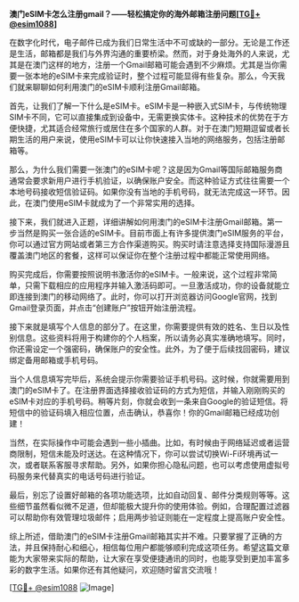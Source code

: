 **澳门eSIM卡怎么注册gmail？——轻松搞定你的海外邮箱注册问题[[TG💪+ @esim1088](https://t.me/s/esim1088)]**

在数字化时代，电子邮件已成为我们日常生活中不可或缺的一部分。无论是工作还是生活，邮箱都是我们与外界沟通的重要桥梁。然而，对于身处海外的人来说，尤其是在澳门这样的地方，注册一个Gmail邮箱可能会遇到不少麻烦。尤其是当你需要一张本地的eSIM卡来完成验证时，整个过程可能显得有些复杂。那么，今天我们就来聊聊如何利用澳门的eSIM卡顺利注册Gmail邮箱。

首先，让我们了解一下什么是eSIM卡。eSIM卡是一种嵌入式SIM卡，与传统物理SIM卡不同，它可以直接集成到设备中，无需更换实体卡。这种技术的优势在于方便快捷，尤其适合经常旅行或居住在多个国家的人群。对于在澳门短期逗留或者长期生活的用户来说，使用eSIM卡可以让你快速接入当地的网络服务，包括注册邮箱等。

那么，为什么我们需要一张澳门的eSIM卡呢？这是因为Gmail等国际邮箱服务商通常会要求新用户进行手机验证，以确保账户安全。而这种验证方式往往需要一个本地号码接收短信验证码。如果你没有当地的手机号码，就无法完成这一环节。因此，在澳门使用eSIM卡就成为了一个非常实用的选择。

接下来，我们就进入正题，详细讲解如何用澳门的eSIM卡注册Gmail邮箱。第一步当然是购买一张合适的eSIM卡。目前市面上有许多提供澳门eSIM服务的平台，你可以通过官方网站或者第三方合作渠道购买。购买时请注意选择支持国际漫游且覆盖澳门地区的套餐，这样可以保证你在整个注册过程中都能正常使用网络。

购买完成后，你需要按照说明书激活你的eSIM卡。一般来说，这个过程非常简单，只需下载相应的应用程序并输入激活码即可。一旦激活成功，你的设备就能立即连接到澳门的移动网络了。此时，你可以打开浏览器访问Google官网，找到Gmail登录页面，并点击“创建账户”按钮开始注册流程。

接下来就是填写个人信息的部分了。在这里，你需要提供有效的姓名、生日以及性别信息。这些资料将用于构建你的个人档案，所以请务必真实准确地填写。同时，你还需设定一个强密码，确保账户的安全性。此外，为了便于后续找回密码，建议绑定备用邮箱或手机号码。

当个人信息填写完毕后，系统会提示你需要验证手机号码。这时候，你就需要用到澳门的eSIM卡了。在注册界面选择接收验证码的方式为短信，并输入刚刚购买的eSIM卡对应的手机号码。稍等片刻，你就会收到一条来自Google的验证短信。将短信中的验证码填入相应位置，点击确认，恭喜你！你的Gmail邮箱已经成功创建！

当然，在实际操作中可能会遇到一些小插曲。比如，有时候由于网络延迟或者运营商限制，短信未能及时送达。在这种情况下，你可以尝试切换Wi-Fi环境再试一次，或者联系客服寻求帮助。另外，如果你担心隐私问题，也可以考虑使用虚拟号码服务来代替真实的电话号码进行验证。

最后，别忘了设置好邮箱的各项功能选项，比如自动回复、邮件分类规则等等。这些细节虽然看似微不足道，但却能极大提升你的使用体验。例如，合理配置过滤器可以帮助你有效管理垃圾邮件；启用两步验证则能在一定程度上提高账户安全性。

综上所述，借助澳门的eSIM卡注册Gmail邮箱其实并不难。只要掌握了正确的方法，并且保持耐心和细心，相信每位用户都能够顺利完成这项任务。希望这篇文章能为大家带来实际的帮助，让大家在享受便捷通讯的同时，也能享受到更加丰富多彩的数字生活。如果你还有其他疑问，欢迎随时留言交流哦！

[[TG💪+ @esim1088](https://t.me/s/esim1088) ![Image](https://i.postimg.cc/4NQfJmqS/Snipaste-2025-05-13-00-14-12.png)]